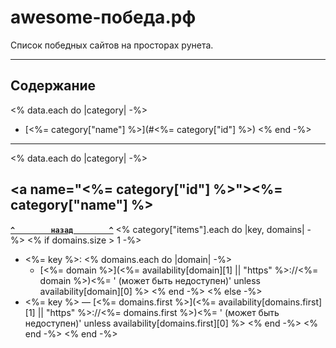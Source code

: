 # <a name="start"></a>awesome-победа.рф

Список победных сайтов на просторах рунета.

---

## <a name="toc"></a>Содержание
<% data.each do |category| -%>
- [<%= category["name"] %>](#<%= category["id"] %>)
<% end -%>

---

<% data.each do |category| -%>
## <a name="<%= category["id"] %>"></a><%= category["name"] %>
**[`^        назад        ^`](#start)**
<% category["items"].each do |key, domains| -%>
<% if domains.size > 1 -%>
- <%= key %>:
<% domains.each do |domain| -%>
    - [<%= domain %>](<%= availability[domain][1] || "https" %>://<%= domain %>)<%= ' (может быть недоступен)' unless availability[domain][0] %>
<% end -%>
<% else -%>
- <%= key %> — [<%= domains.first %>](<%= availability[domains.first][1] || "https" %>://<%= domains.first %>)<%= ' (может быть недоступен)' unless availability[domains.first][0] %>
<% end -%>
<% end -%>
<% end -%>
